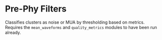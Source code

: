 # Pre-Phy Filters

Classifies clusters as noise or MUA by thresholding based on metrics. Requires the `mean_waveforms` and `quality_metrics` modules to have been run already.
